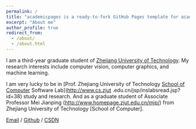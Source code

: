 ```yaml
---
permalink: /
title: "academicpages is a ready-to-fork GitHub Pages template for academic personal websites"
excerpt: "About me"
author_profile: true
redirect_from: 
  - /about/
  - /about.html
---
```



I am a third-year graduate student of [Zhejiang University of Technology](http://www.cs.zjut.edu.cn/html/index.html). My research interests include computer vision, computer graphics, and machine learning.

I am very lucky to be in [Prof. Zhejiang University of Technology [School of Computer](http://www.cs.zjut.edu.cn/html/index.html) Software Lab](http://www.cs.zjut .edu.cn/jsp/inslabsread.jsp?id=38) study and research. And as a graduate student of Associate Professor Mei Jianping (http://www.homepage.zjut.edu.cn/mjp/) from Zhejiang University of Technology [School of Computer].


[Email](lemonwsx@163.com) / [Github](https://github.com/lemonwzz) / [CSDN](https://blog.csdn.net/weixin_39851980?spm=1000.2115.3001.5343)
